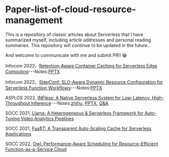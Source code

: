 # Paper-list-of-cloud-resource-management

This is a repository of classic articles about Serverless that I have summarized myself, including article addresses and personal reading summaries. This repository will continue to be updated in the future...

And welcome to communicate with me and submit PR!! 😁

Infocom 2022，[Retention-Aware Container Caching for Serverless Edge Computing](https://ieeexplore.ieee.org/document/9796705)---Notes:[PPTX](https://github.com/RuifMaxx/Paper-List-of-cloud-resource-management/blob/main/PPTX/Retention-Aware%20Container%20Caching%20for%20Serverless%20Edge%20Computing.pptx)

Infocom 2022，[StepConf: SLO-Aware Dynamic Resource Configuration for Serverless Function Workflows](https://fangmingliu.github.io/files/INFOCOM22-serverless.pdf)---Notes:[PPTX](https://github.com/RuifMaxx/Paper-List-of-Serverless/blob/main/PPTX/StepConf-12.30.pptx)

ASPLOS 2022, [INFless: A Native Serverless System for Low-Latency, High-Throughput Inference](https://dl.acm.org/doi/10.1145/3503222.3507709)---Notes:[zhihu](https://zhuanlan.zhihu.com/p/490113313), [PPTX](https://github.com/RuifMaxx/Paper-List-of-cloud-resource-management/blob/main/PPTX/infless.pptx), [Q&A](https://github.com/RuifMaxx/Paper-List-of-cloud-resource-management/blob/main/Markdown/infless%20Q%26A.md)

SOCC 2021, [Llama: A Heterogeneous & Serverless Framework for Auto-Tuning Video Analytics Pipelines](https://web.stanford.edu/~faromero/llama.pdf)

SOCC 2021, [Faa$T: A Transparent Auto-Scaling Cache for Serverless Applications](https://www.microsoft.com/en-us/research/uploads/prod/2021/06/socc2021.pdf)

SOCC 2022, [Owl: Performance-Aware Scheduling for Resource-Efficient Function-as-a-Service Cloud](https://www.cse.ust.hk/~weiwa/papers/owl-socc2022.pdf)
